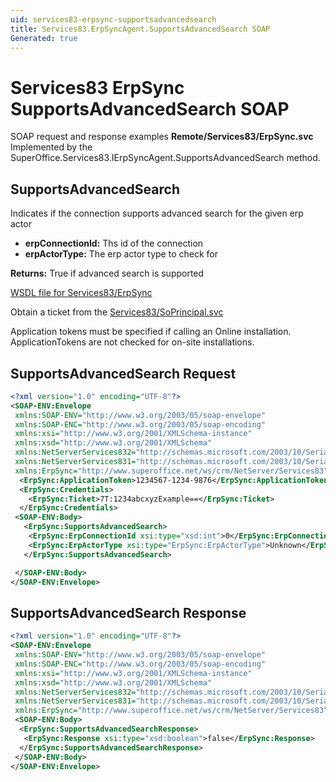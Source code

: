 ```yaml
---
uid: services83-erpsync-supportsadvancedsearch
title: Services83.ErpSyncAgent.SupportsAdvancedSearch SOAP
Generated: true
---
```


# Services83 ErpSync SupportsAdvancedSearch SOAP

SOAP request and response examples **Remote/Services83/ErpSync.svc**
Implemented by the <see cref="M:SuperOffice.Services83.IErpSyncAgent.SupportsAdvancedSearch">SuperOffice.Services83.IErpSyncAgent.SupportsAdvancedSearch</see> method.

## SupportsAdvancedSearch

Indicates if the connection supports advanced search for the given erp actor

* **erpConnectionId:** Ths id of the connection
* **erpActorType:** The erp actor type to check for

**Returns:** True if advanced search is supported


[WSDL file for Services83/ErpSync](../Services83-ErpSync.md)

Obtain a ticket from the [Services83/SoPrincipal.svc](../SoPrincipal/SoPrincipal.md)

Application tokens must be specified if calling an Online installation. ApplicationTokens are not checked for on-site installations.

## SupportsAdvancedSearch Request

```xml
<?xml version="1.0" encoding="UTF-8"?>
<SOAP-ENV:Envelope
 xmlns:SOAP-ENV="http://www.w3.org/2003/05/soap-envelope"
 xmlns:SOAP-ENC="http://www.w3.org/2003/05/soap-encoding"
 xmlns:xsi="http://www.w3.org/2001/XMLSchema-instance"
 xmlns:xsd="http://www.w3.org/2001/XMLSchema"
 xmlns:NetServerServices832="http://schemas.microsoft.com/2003/10/Serialization/Arrays"
 xmlns:NetServerServices831="http://schemas.microsoft.com/2003/10/Serialization/"
 xmlns:ErpSync="http://www.superoffice.net/ws/crm/NetServer/Services83">
  <ErpSync:ApplicationToken>1234567-1234-9876</ErpSync:ApplicationToken>
  <ErpSync:Credentials>
    <ErpSync:Ticket>7T:1234abcxyzExample==</ErpSync:Ticket>
  </ErpSync:Credentials>
 <SOAP-ENV:Body>
   <ErpSync:SupportsAdvancedSearch>
    <ErpSync:ErpConnectionId xsi:type="xsd:int">0</ErpSync:ErpConnectionId>
    <ErpSync:ErpActorType xsi:type="ErpSync:ErpActorType">Unknown</ErpSync:ErpActorType>
   </ErpSync:SupportsAdvancedSearch>

 </SOAP-ENV:Body>
</SOAP-ENV:Envelope>

```


## SupportsAdvancedSearch Response

```xml
<?xml version="1.0" encoding="UTF-8"?>
<SOAP-ENV:Envelope
 xmlns:SOAP-ENV="http://www.w3.org/2003/05/soap-envelope"
 xmlns:SOAP-ENC="http://www.w3.org/2003/05/soap-encoding"
 xmlns:xsi="http://www.w3.org/2001/XMLSchema-instance"
 xmlns:xsd="http://www.w3.org/2001/XMLSchema"
 xmlns:NetServerServices832="http://schemas.microsoft.com/2003/10/Serialization/Arrays"
 xmlns:NetServerServices831="http://schemas.microsoft.com/2003/10/Serialization/"
 xmlns:ErpSync="http://www.superoffice.net/ws/crm/NetServer/Services83">
 <SOAP-ENV:Body>
  <ErpSync:SupportsAdvancedSearchResponse>
   <ErpSync:Response xsi:type="xsd:boolean">false</ErpSync:Response>
  </ErpSync:SupportsAdvancedSearchResponse>
 </SOAP-ENV:Body>
</SOAP-ENV:Envelope>

```

